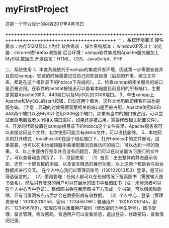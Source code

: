# myFirstProject
这是一个毕业设计的内容2017年4月16日

++++++++++++++++++++++++++++++++++++++++++++++++++++++++++++++++++++++++++++++++++++++++++++
一 、系统环境要求
	硬件要求：内存512M及以上为佳
	软件需求：
		操作系统版本： windowXP及以上
		浏览器：chrome或Firefox浏览器
		后台环境：xampp软件集成的Apache服务器加上MySQL数据库
		开发语言：HTML、CSS、JavaScript、PHP

二、系统使用
	1、本套系统依托于xampp的集成开发环境，因此第一步需要安装并且启动xampp，安装的时候需要记住自己的安装目录（后期的开发，建立文件夹，都是在这个根目录下的htdocs下完成的）。
	2、检查xampp的相关服务的端口是否被占用。在软件的netstat按钮出可以查看本电脑目前启用的所有端口，主要是需要Apache的80、443端口以及MySQL的3306端口。
	3、单击xampp上Apache和MySQL的start按钮，启动这两个服务，这样本地电脑即使客户端也是服务端。（注意：启动的时候需要观察相关的端口是否被占用，Apache使用80和443两个端口以及MySQL使用3306这个端口，如果有当中的端口被占用，可以尝试重启电脑或者关闭相关端口进程，如果还是被占用，需要修改相关配置文件）。
	4、开发的代码放置在xampp根目录下的htdocs这个文件夹里，Apache服务器可以直接访问这个文件，初次使用可能会有demo文件，可以直接删除。
	5、本地网页的打开模式：localhost:80在这个域名端口下，打开htdocs中的文件即可，这里需要，也可以在本地编辑器中直接配置浏览器访问的端口，可以达到一样的效果。
	6、以上步骤执行完毕并且没有问题后，我们可以在浏览器访问我们的文件了。可以查看动态网页了。
	7、项目使用：
（1）首页：出去整体的静态展示功能，还有一个留言板的添加、以及留言精选的展示功能，以上这两个都是会与后台数据库进行交互。
在个人中心我们以管理员账号（130102010153）登录，是可以筛选留言的。
（2）借阅管理：任何人都可以在任何情况下搜索图书（需要输入图书全名），然后只有登录的用户可以在展示的图书中租借图书（注：未登录者可以在个人中心当中登录）。租借图书会在展示图书下方形成一个书架，可以借阅和删除，只有当借阅被点击后才会在数据形成有效数据。
（3）个人中心：登录（管理员账号：130102010153，密码：123456789；普通用户：130102010145，密码：123456789），管理员可以重置用户密码（修改密码为学生学号），图书管理，留言管理，修改密码。普通用户可以查看信息，退出登录，修改密码，查看借阅记录。


